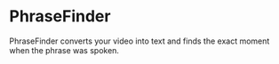# PhraseFinder

PhraseFinder converts your video into text and finds the exact moment when the phrase was spoken.

